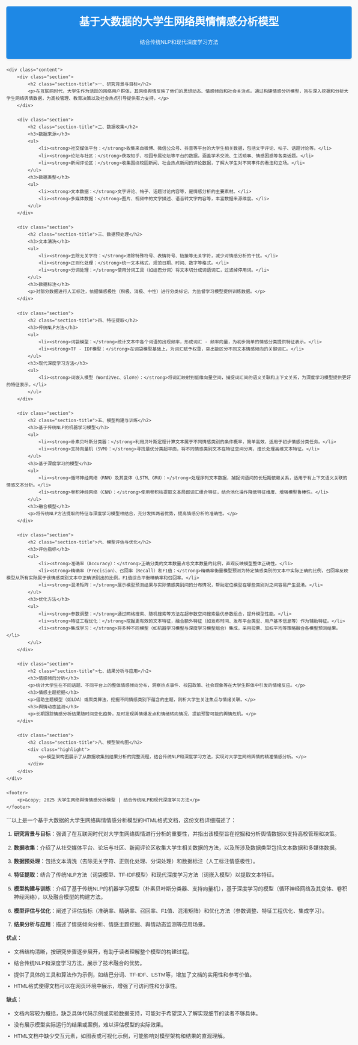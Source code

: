 <!DOCTYPE html>
<html lang="zh-CN">
<head>
    <meta charset="UTF-8">
    <meta name="viewport" content="width=device-width, initial-scale=1.0">
    <title>基于大数据的大学生网络舆情情感分析模型</title>
    <style>
        body {
            font-family: 'Microsoft YaHei', Arial, sans-serif;
            line-height: 1.6;
            color: #333;
            max-width: 1200px;
            margin: 0 auto;
            padding: 20px;
            background-color: #f9f9f9;
        }
        header {
            background-color: #1e88e5;
            color: white;
            padding: 20px 0;
            text-align: center;
            border-radius: 5px;
            margin-bottom: 20px;
            box-shadow: 0 2px 5px rgba(0,0,0,0.1);
        }
        h1, h2, h3 {
            margin-top: 0;
        }
        .content {
            background-color: white;
            padding: 25px;
            border-radius: 5px;
            box-shadow: 0 2px 5px rgba(0,0,0,0.1);
        }
        .section {
            margin-bottom: 30px;
        }
        .section-title {
            color: #1e88e5;
            border-bottom: 2px solid #1e88e5;
            padding-bottom: 10px;
            margin-bottom: 15px;
        }
        ul, ol {
            padding-left: 20px;
        }
        li {
            margin-bottom: 8px;
        }
        .highlight {
            background-color: #e3f2fd;
            padding: 10px;
            border-radius: 3px;
            margin: 15px 0;
        }
        .code {
            font-family: 'Courier New', Courier, monospace;
            background-color: #f5f5f5;
            padding: 10px;
            border-radius: 3px;
            margin: 15px 0;
            white-space: pre-wrap;
        }
        footer {
            text-align: center;
            margin-top: 30px;
            padding: 15px;
            color: #666;
            font-size: 0.9em;
        }
        .table {
            width: 100%;
            border-collapse: collapse;
            margin: 20px 0;
        }
        .table th, .table td {
            border: 1px solid #ddd;
            padding: 8px;
            text-align: left;
        }
        .table th {
            background-color: #f2f2f2;
        }
        .table tr:nth-child(even) {
            background-color: #f9f9f9;
        }
    </style>
</head>
<body>
    <header>
        <h1>基于大数据的大学生网络舆情情感分析模型</h1>
        <p>结合传统NLP和现代深度学习方法</p>
    </header>
    
    <div class="content">
        <div class="section">
            <h2 class="section-title">一、研究背景与目标</h2>
            <p>在互联网时代，大学生作为活跃的网络用户群体，其网络舆情反映了他们的思想动态、情感倾向和社会关注点。通过构建情感分析模型，旨在深入挖掘和分析大学生网络舆情数据，为高校管理、教育决策以及社会热点引导提供有力支持。</p>
        </div>
        
        <div class="section">
            <h2 class="section-title">二、数据收集</h2>
            <h3>数据来源</h3>
            <ul>
                <li><strong>社交媒体平台：</strong>收集来自微博、微信公众号、抖音等平台的大学生相关数据，包括文字评论、帖子、话题讨论等。</li>
                <li><strong>论坛与社区：</strong>获取知乎、校园专属论坛等平台的数据，涵盖学术交流、生活琐事、情感困惑等各类话题。</li>
                <li><strong>新闻评论区：</strong>收集围绕校园新闻、社会热点新闻的评论数据，了解大学生对不同事件的看法和立场。</li>
            </ul>
            <h3>数据类型</h3>
            <ul>
                <li><strong>文本数据：</strong>文字评论、帖子、话题讨论内容等，是情感分析的主要素材。</li>
                <li><strong>多媒体数据：</strong>图片、视频中的文字描述、语音转文字内容等，丰富数据来源维度。</li>
            </ul>
        </div>
        
        <div class="section">
            <h2 class="section-title">三、数据预处理</h2>
            <h3>文本清洗</h3>
            <ul>
                <li><strong>去除无关字符：</strong>清除特殊符号、表情符号、链接等无关字符，减少对情感分析的干扰。</li>
                <li><strong>正则化处理：</strong>统一文本格式，规范日期、时间、数字等格式。</li>
                <li><strong>分词处理：</strong>使用分词工具（如结巴分词）将文本切分成词语词汇，过滤掉停用词。</li>
            </ul>
            <h3>数据标注</h3>
            <p>对部分数据进行人工标注，依据情感极性（积极、消极、中性）进行分类标记，为监督学习模型提供训练数据。</p>
        </div>
        
        <div class="section">
            <h2 class="section-title">四、特征提取</h2>
            <h3>传统NLP方法</h3>
            <ul>
                <li><strong>词袋模型：</strong>统计文本中各个词语的出现频率，形成词汇 - 频率向量，为初步简单的情感分类提供特征表示。</li>
                <li><strong>TF - IDF模型：</strong>在词袋模型基础上，为词汇赋予权重，突出能区分不同文本情感倾向的关键词汇。</li>
            </ul>
            <h3>现代深度学习方法</h3>
            <ul>
                <li><strong>词嵌入模型（Word2Vec、GloVe）：</strong>将词汇映射到低维向量空间，捕捉词汇间的语义关联和上下文关系，为深度学习模型提供更好的特征表示。</li>
            </ul>
        </div>
        
        <div class="section">
            <h2 class="section-title">五、模型构建与训练</h2>
            <h3>基于传统NLP的机器学习模型</h3>
            <ul>
                <li><strong>朴素贝叶斯分类器：</strong>利用贝叶斯定理计算文本属于不同情感类别的条件概率，简单高效，适用于初步情感分类任务。</li>
                <li><strong>支持向量机（SVM）：</strong>寻找最优分类超平面，将不同情感类别文本在特征空间分离，擅长处理高维文本特征。</li>
            </ul>
            <h3>基于深度学习的模型</h3>
            <ul>
                <li><strong>循环神经网络（RNN）及其变体（LSTM、GRU）：</strong>处理序列文本数据，捕捉词语间的长短期依赖关系，适用于有上下文语义关联的情感文本分析。</li>
                <li><strong>卷积神经网络（CNN）：</strong>使用卷积核提取文本局部词汇组合特征，结合池化操作降低特征维度、增强模型鲁棒性。</li>
            </ul>
            <h3>融合模型</h3>
            <p>将传统NLP方法提取的特征与深度学习模型相结合，充分发挥两者优势，提高情感分析的准确性。</p>
        </div>
        
        <div class="section">
            <h2 class="section-title">六、模型评估与优化</h2>
            <h3>评估指标</h3>
            <ul>
                <li><strong>准确率（Accuracy）：</strong>正确分类的文本数量占总文本数量的比例，直观反映模型整体正确性。</li>
                <li><strong>精确率（Precision）、召回率（Recall）和F1值：</strong>精确率衡量模型预测为特定情感类别的文本中实际正确的比例，召回率反映模型从所有实际属于该情感类别文本中正确识别出的比例，F1值综合平衡精确率和召回率。</li>
                <li><strong>混淆矩阵：</strong>展示模型预测结果与实际情感类别间的分布情况，帮助定位模型在哪些类别对之间容易产生混淆。</li>
            </ul>
            <h3>优化方法</h3>
            <ul>
                <li><strong>参数调整：</strong>通过网格搜索、随机搜索等方法在超参数空间搜索最优参数组合，提升模型性能。</li>
                <li><strong>特征工程优化：</strong>挖掘更有效的文本特征，融合额外特征（如发布时间、发布平台类型、用户基本信息等）作为辅助特征。</li>
                <li><strong>集成学习：</strong>将多种不同模型（如机器学习模型与深度学习模型组合）集成，采用投票、加权平均等策略融合各模型预测结果。</li>
            </ul>
        </div>
        
        <div class="section">
            <h2 class="section-title">七、结果分析与应用</h2>
            <h3>情感倾向分析</h3>
            <p>统计大学生在不同话题、不同平台上的整体情感倾向分布，洞察热点事件、校园政策、社会现象等在大学生群体中引发的情绪反应。</p>
            <h3>情感主题挖掘</h3>
            <p>借助主题模型（如LDA）或聚类算法，挖掘不同情感类别下蕴含的主题，剖析大学生关注焦点与情绪关联。</p>
            <h3>舆情动态监测</h3>
            <p>长期跟踪情感分析结果随时间变化趋势，及时发现舆情爆发点和情绪转向情况，提前预警可能的舆情危机。</p>
        </div>
        
        <div class="section">
            <h2 class="section-title">八、模型架构图</h2>
            <div class="highlight">
                <p>模型架构图展示了从数据收集到结果分析的完整流程，结合传统NLP和深度学习方法，实现对大学生网络舆情的精准情感分析。</p>
            </div>
        </div>
    </div>
    
    <footer>
        <p>&copy; 2025 大学生网络舆情情感分析模型 | 结合传统NLP和现代深度学习方法</p>
    </footer>
</body>
</html>
```以上是一个基于大数据的大学生网络舆情情感分析模型的HTML格式文档，这份文档详细描述了：

1. **研究背景与目标**：强调了在互联网时代对大学生网络舆情进行分析的重要性，并指出该模型旨在挖掘和分析舆情数据以支持高校管理和决策。

2. **数据收集**：介绍了从社交媒体平台、论坛与社区、新闻评论区收集大学生相关数据的方法，以及所涉及数据类型包括文本数据和多媒体数据。

3. **数据预处理**：包括文本清洗（去除无关字符、正则化处理、分词处理）和数据标注（人工标注情感极性）。

4. **特征提取**：结合了传统NLP方法（词袋模型、TF-IDF模型）和现代深度学习方法（词嵌入模型）以提取文本特征。

5. **模型构建与训练**：介绍了基于传统NLP的机器学习模型（朴素贝叶斯分类器、支持向量机），基于深度学习的模型（循环神经网络及其变体、卷积神经网络），以及融合模型的构建方法。

6. **模型评估与优化**：阐述了评估指标（准确率、精确率、召回率、F1值、混淆矩阵）和优化方法（参数调整、特征工程优化、集成学习）。

7. **结果分析与应用**：描述了情感倾向分析、情感主题挖掘、舆情动态监测等应用场景。

**优点**：
- 文档结构清晰，按研究步骤逐步展开，有助于读者理解整个模型的构建过程。
- 结合传统NLP和深度学习方法，展示了技术融合的优势。
- 提供了具体的工具和算法作为示例，如结巴分词、TF-IDF、LSTM等，增加了文档的实用性和参考价值。
- HTML格式使得文档可以在网页环境中展示，增强了可访问性和分享性。

**缺点**：
- 文档内容较为概括，缺乏具体代码示例或实验数据支持，可能对于希望深入了解实现细节的读者不够具体。
- 没有展示模型实际运行的结果或案例，难以评估模型的实际效果。
- HTML文档中缺少交互元素，如图表或可视化示例，可能影响对模型架构和结果的直观理解。
